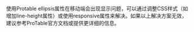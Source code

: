 使用Protable ellipsis属性在移动端会出现显示问题，可以通过调整CSS样式（如增加line-height属性）或使用responsive属性来解决。如果以上解决方案无效，建议参考ProTable官方文档或提供更详细的信息。
